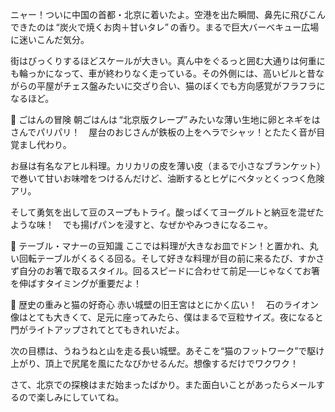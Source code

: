 ニャー！ついに中国の首都・北京に着いたよ。空港を出た瞬間、鼻先に飛びこんできたのは “炭火で焼くお肉＋甘いタレ” の香り。まるで巨大バーベキュー広場に迷いこんだ気分。

街はびっくりするほどスケールが大きい。真ん中をぐるっと囲む大通りは何重にも輪っかになって、車が終わりなく走っている。その外側には、高いビルと昔ながらの平屋がチェス盤みたいに交ざり合い、猫のぼくでも方向感覚がフラフラになるほど。

🐾 ごはんの冒険
朝ごはんは “北京版クレープ” みたいな薄い生地に卵とネギをはさんでパリパリ！　屋台のおじさんが鉄板の上をヘラでシャッ！とたたく音が目覚まし代わり。

お昼は有名なアヒル料理。カリカリの皮を薄い皮（まるで小さなブランケット）で巻いて甘いお味噌をつけるんだけど、油断するとヒゲにベタッとくっつく危険アリ。

そして勇気を出して豆のスープもトライ。酸っぱくてヨーグルトと納豆を混ぜたような味！　でも揚げパンを浸すと、なぜかやみつきになるニャ。

🥢 テーブル・マナーの豆知識
 ここでは料理が大きなお皿でドン！と置かれ、丸い回転テーブルがくるくる回る。そして好きな料理が目の前に来るたび、すかさず自分のお箸で取るスタイル。回るスピードに合わせて前足──じゃなくてお箸を伸ばすタイミングが重要だよ！

🏯 歴史の重みと猫の好奇心
 赤い城壁の旧王宮はとにかく広い！　石のライオン像はとても大きくて、足元に座ってみたら、僕はまるで豆粒サイズ。夜になると門がライトアップされてとてもきれいだよ。

次の目標は、うねうねと山を走る長い城壁。あそこを“猫のフットワーク”で駆け上がり、頂上で尻尾を風にたなびかせるんだ。想像するだけでワクワク！

さて、北京での探検はまだ始まったばかり。また面白いことがあったらメールするので楽しみにしていてね。
